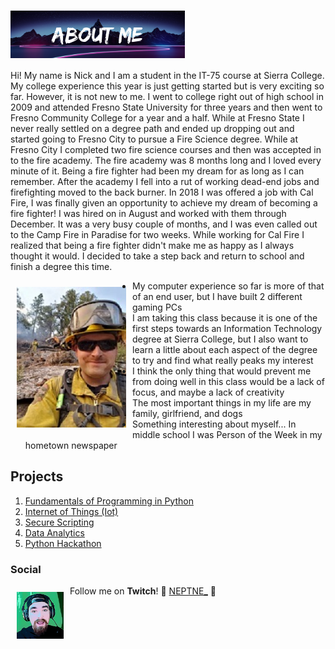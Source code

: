 # <img src="About Me (2).png" align="center"> 

 
  Hi! My name is Nick and I am a student in the IT-75 course at Sierra College. My college experience this year is just getting started but is very exciting so far. However, it is not new to me. I went to college right out of high school in 2009 and attended Fresno State University for three years and then went to Fresno Community College for a year and a half. While at Fresno State I never really settled on a degree path and ended up dropping out and started going to Fresno City to pursue a Fire Science degree. While at Fresno City I completed two fire science courses and then was accepted in to the fire academy. The fire academy was 8 months long and I loved every minute of it. Being a fire fighter had been my dream for as long as I can remember. After the academy I fell into a rut of working dead-end jobs and firefighting moved to the back burner. In 2018 I was offered a job with Cal Fire, I was finally given an opportunity to achieve my dream of becoming a fire fighter! I was hired on in August and worked with them through December. It was a very busy couple of months, and I was even called out to the Camp Fire in Paradise for two weeks. While working for Cal Fire I realized that being a fire fighter didn't make me as happy as I always thought it would. I decided to take a step back and return to school and finish a degree this time. 
  
<img src="campfire.jpg" align="left" height="225" width="175" style="margin: 10px"> 

 * My computer experience so far is more of that of an end user, but I have built 2 different gaming PCs
 * I am taking this class because it is one of the first steps towards an Information Technology degree at Sierra College, but I also want to learn a little about each aspect of the degree to try and find what really peaks my interest
 * I think the only thing that would prevent me from doing well in this class would be a lack of focus, and maybe a lack of creativity
 * The most important things in my life are my family, girlfriend, and dogs
 * Something interesting about myself... In middle school I was Person of the Week in my hometown newspaper


## Projects

1. [Fundamentals of Programming in Python](https://nwendel16.github.io/Fundamentals-of-Programming-in-Python/)
2. [Internet of Things (Iot)](https://nwendel16.github.io/Internet-of-Things/)
3. [Secure Scripting](https://nwendel16.github.io/Secure-Scripting/)
4. [Data Analytics](https://nwendel16.github.io/Data-Analytics/)
5. [Python Hackathon](https://nwendel16.github.io/Python-Hackathon/)


### Social

<img src="twitchlogo.jpg" align="left" height="75" width="75" style="margin: 10px"> 



Follow me on **Twitch**! :trident: [NEPTNE_](https://www.twitch.tv/neptne_) :trident:





